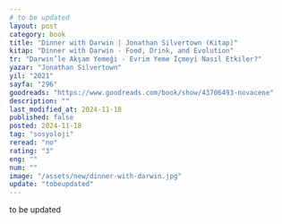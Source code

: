 ```yaml
---
# to be updated
layout: post
category: book
title: "Dinner with Darwin | Jonathan Silvertown (Kitap)"
kitap: "Dinner with Darwin - Food, Drink, and Evolution"
tr: "Darwin’le Akşam Yemeği - Evrim Yeme İçmeyi Nasıl Etkiler?"
yazar: "Jonathan Silvertown"
yil: "2021"
sayfa: "296"
goodreads: "https://www.goodreads.com/book/show/43706493-novacene"
description: ""
last_modified_at: 2024-11-18
published: false
posted: 2024-11-18
tag: "sosyoloji"
reread: "no"
rating: "3"
eng: ""
num: ""
image: "/assets/new/dinner-with-darwin.jpg"
update: "tobeupdated"
---
```


to be updated
